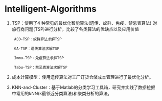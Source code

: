 # Intelligent-Algorithms
 
 
1. TSP：使用了4 种常⻅的最优化智能算法(遗传、蚁群、免疫、禁忌表算法) 对旅行商问题(TSP)进行分析，比较了各类算法的优缺点以及应用价值

        ACO-TSP：蚁群算法求解TSP
        
        GA-TSP：遗传算法求解TSP
        
        Immu-TSP：免疫算法求解TSP
        
        Tabu-TSP：禁忌表算法求解TSP
    
2. 成本计算模型：使用遗传算法对工厂订货仓储成本管理进行了最优化分析。

3. KNN-and-Cluster：基于Matlab的分类学习工具箱，研究并实践了数据挖掘中常用的kNN(k最邻近分类算法)和聚类分析的算法。
